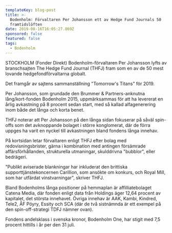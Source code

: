 ```yaml
---
templateKey: blog-post
title: >-
  Bodenholm: Förvaltaren Per Johansson ett av Hedge Fund Journals 50
  framtidslöften
date: 2019-08-16T16:05:27.869Z
sponsored: false
featured: false
tags:
  - Bodenholm
---
```

STOCKHOLM (Fonder Direkt) Bodenholm-förvaltaren Per Johansson lyfts av branschsajten The Hedge Fund Journal (THFJ) fram som en av de 50 mest lovande hedgefondförvaltarna globalt.

Det framgår av sajtens sammanställning "Tomorrow's Titans" för 2019.

Per Johansson, som grundade den Brummer & Partners-anknutna lång/kort-fonden Bodenholm 2015, uppmärksammas för att ha levererat en årlig avkastning på 8 procent sedan start, med så kallad alfagenerering inom både det långa och korta benet.

THFJ noterar att Per Johansson på den långa sidan fokuserar på såväl spin-offs som det avknoppande bolaget i större konglomerat, där de förra uppges ha varit en nyckel till avkastningen bland fondens långa innehav.

På kortsidan letar förvaltaren enligt THFJ efter bolag med redovisningsbrister, gärna i kombination med antingen försämrade affärsförhållanden, strukturella utmaningar, skulddrivna "bubblor", eller bedrägeri.

"Publikt aviserade blankningar har inkluderat den brittiska supporttjänstekoncernen Carillion, som ansökte om konkurs, och Royal Mill, som har utfärdat vinstvarningar", skriver THFJ.

Bland Bodenholms långa positioner på hemmaplan är affilliatebolaget Catena Media, där fonden enligt data från Holdings äger 12,64 procent av kapitalet, det största innehavet. Övriga innehav är AAK, Kambi, Kindred, Tele2, ÅF Pöyry, Essity och SCA (där de två sistnämnda är ett exempel på den spin-off-strategi TDFJ nämner ovan).

Fondens andelsklass i svenska kronor, Bodenholm One, har stigit med 7,5 procent hittills i år per den 31 juli.
